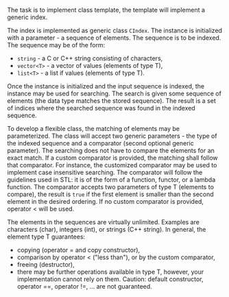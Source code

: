 The task is to implement class template, the template will implement a generic index.

The index is implemented as generic class `CIndex`. The instance is initialized with a parameter - a sequence of elements. The sequence is to be indexed. The sequence may be of the form:

-   `string` - a C or C++ string consisting of characters,
-   `vector<T>` - a vector of values (elements of type T),
-   `list<T>` - a list if values (elements of type T).

Once the instance is initialized and the input sequence is indexed, the instance may be used for searching. The search is given some sequence of elements (the data type matches the stored sequence). The result is a set of indices where the searched sequence was found in the indexed sequence.

To develop a flexible class, the matching of elements may be parameterized. The class will accept two generic parameters - the type of the indexed sequence and a comparator (second optional generic parameter). The searching does not have to compare the elements for an exact match. If a custom comparator is provided, the matching shall follow that comparator. For instance, the customized comparator may be used to implement case insensitive searching. The comparator will follow the guidelines used in STL: it is of the form of a function, functor, or a lambda function. The comparator accepts two parameters of type T (elements to compare), the result is `true` if the first element is smaller than the second element in the desired ordering. If no custom comparator is provided, operator < will be used.

The elements in the sequences are virtually unlimited. Examples are characters (char), integers (int), or strings (C++ string). In general, the element type T guarantees:

-   copying (operator = and copy constructor),
-   comparison by operator < ("less than"), or by the custom comparator,
-   freeing (destructor),
-   there may be further operations available in type T, however, your implementation cannot rely on them. Caution: default constructor, operator ==, operator !=, ... are not guaranteed.
